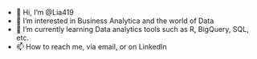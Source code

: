 - 👋 Hi, I’m @Lia419
- 👀 I’m interested in Business Analytica and the world of Data
- 🌱 I’m currently learning Data analytics tools such as R, BigQuery, SQL, etc.
- 📫 How to reach me, via email, or on LinkedIn

<!---
Hila419/Hila419 is a ✨ special ✨ repository because its `README.md` (this file) appears on your GitHub profile.
You can click the Preview link to take a look at your changes.
--->
